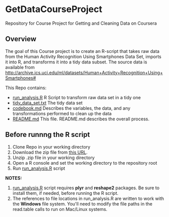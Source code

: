 # GetDataCourseProject
Repository for Course Project for Getting and Cleaning Data on Coursera

## Overview
The goal of this Course project is to create an R-script that takes raw data from the Human Activity Recognition Using Smartphones Data Set, imports it into R, and transforms it into a tidy data subset.
The source data is available from http://archive.ics.uci.edu/ml/datasets/Human+Activity+Recognition+Using+Smartphones#


This Repo contains:
- [run_analysis.R](./run_analysis.R)    R Script to transform raw data set in a tidy one
- [tidy_data_set.txt](./tidy_data_set.txt)	The tidy data set
- [codebook.md](./codebook.md) 		  Describes the variables, the data, and any transformations performed to clean up the data
- [README.md](./Readme.md)		    This file. README.md describes the overall process.


## Before runnng the R script
1. Clone Repo in your working directory
2. Download the zip file from [this URL](https://d396qusza40orc.cloudfront.net/getdata%2Fprojectfiles%2FUCI%20HAR%20Dataset.zip).
3. Unzip .zip file in your working directory
4. Open a R console and set the working directory to the repository root
5. Run [run_analysis.R](./run_analysis.R) script



**NOTES:**
1. [run_analysis.R](./run_analysis.R) script requires **plyr** and **reshape2** packages. Be sure to install them, if needed, before running the R script.
2. The references to file locations in run_analysis.R are written to work with the **Windows** file system. You'll need to modify the file paths in the read.table calls to run on Mac/Linux systems.

